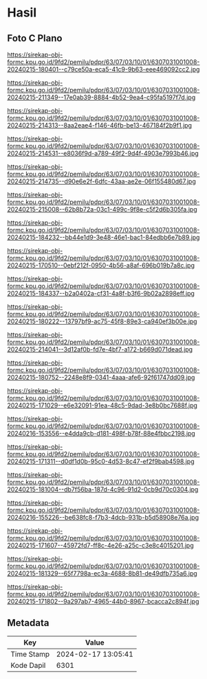 # Hasil

## Foto C Plano

https://sirekap-obj-formc.kpu.go.id/9fd2/pemilu/pdpr/63/07/03/10/01/6307031001008-20240215-180401--c79ce50a-eca5-41c9-9b63-eee469092cc2.jpg

https://sirekap-obj-formc.kpu.go.id/9fd2/pemilu/pdpr/63/07/03/10/01/6307031001008-20240215-211349--17e0ab39-8884-4b52-9ea4-c95fa5197f7d.jpg

https://sirekap-obj-formc.kpu.go.id/9fd2/pemilu/pdpr/63/07/03/10/01/6307031001008-20240215-214313--8aa2eae4-f146-46fb-be13-467184f2b9f1.jpg

https://sirekap-obj-formc.kpu.go.id/9fd2/pemilu/pdpr/63/07/03/10/01/6307031001008-20240215-214531--e8036f9d-a789-49f2-9d4f-4903e7993b46.jpg

https://sirekap-obj-formc.kpu.go.id/9fd2/pemilu/pdpr/63/07/03/10/01/6307031001008-20240215-214735--d90e6e2f-6dfc-43aa-ae2e-06f155480d67.jpg

https://sirekap-obj-formc.kpu.go.id/9fd2/pemilu/pdpr/63/07/03/10/01/6307031001008-20240215-215008--62b8b72a-03c1-499c-9f8e-c5f2d6b305fa.jpg

https://sirekap-obj-formc.kpu.go.id/9fd2/pemilu/pdpr/63/07/03/10/01/6307031001008-20240215-184232--bb44e1d9-3e48-46e1-bac1-84edbb6e7b89.jpg

https://sirekap-obj-formc.kpu.go.id/9fd2/pemilu/pdpr/63/07/03/10/01/6307031001008-20240215-170510--0ebf212f-0950-4b56-a8af-696b019b7a8c.jpg

https://sirekap-obj-formc.kpu.go.id/9fd2/pemilu/pdpr/63/07/03/10/01/6307031001008-20240215-184337--b2a0402a-cf31-4a8f-b3f6-9b02a2898eff.jpg

https://sirekap-obj-formc.kpu.go.id/9fd2/pemilu/pdpr/63/07/03/10/01/6307031001008-20240215-180222--13797bf9-ac75-45f8-89e3-ca940ef3b00e.jpg

https://sirekap-obj-formc.kpu.go.id/9fd2/pemilu/pdpr/63/07/03/10/01/6307031001008-20240215-214041--3d12af0b-fd7e-4bf7-a172-b669d071dead.jpg

https://sirekap-obj-formc.kpu.go.id/9fd2/pemilu/pdpr/63/07/03/10/01/6307031001008-20240215-180752--2248e8f9-0341-4aaa-afe6-92f61747dd09.jpg

https://sirekap-obj-formc.kpu.go.id/9fd2/pemilu/pdpr/63/07/03/10/01/6307031001008-20240215-171029--e6e32091-91ea-48c5-9dad-3e8b0bc7688f.jpg

https://sirekap-obj-formc.kpu.go.id/9fd2/pemilu/pdpr/63/07/03/10/01/6307031001008-20240216-153556--e4dda9cb-d181-498f-b78f-88e4fbbc2198.jpg

https://sirekap-obj-formc.kpu.go.id/9fd2/pemilu/pdpr/63/07/03/10/01/6307031001008-20240215-171311--d0df1d0b-95c0-4d53-8c47-ef2f9bab4598.jpg

https://sirekap-obj-formc.kpu.go.id/9fd2/pemilu/pdpr/63/07/03/10/01/6307031001008-20240215-181004--db7f56ba-187d-4c96-91d2-0cb9d70c0304.jpg

https://sirekap-obj-formc.kpu.go.id/9fd2/pemilu/pdpr/63/07/03/10/01/6307031001008-20240216-155226--be638fc8-f7b3-4dcb-931b-b5d58908e76a.jpg

https://sirekap-obj-formc.kpu.go.id/9fd2/pemilu/pdpr/63/07/03/10/01/6307031001008-20240215-171607--45972fd7-ff8c-4e26-a25c-c3e8c4015201.jpg

https://sirekap-obj-formc.kpu.go.id/9fd2/pemilu/pdpr/63/07/03/10/01/6307031001008-20240215-181329--65f7798a-ec3a-4688-8b81-de49dfb735a6.jpg

https://sirekap-obj-formc.kpu.go.id/9fd2/pemilu/pdpr/63/07/03/10/01/6307031001008-20240215-171802--9a297ab7-4965-44b0-8967-bcacca2c894f.jpg


## Metadata

| Key        | Value               |
| ---------- | ------------------- |
| Time Stamp | 2024-02-17 13:05:41 |
| Kode Dapil | 6301                |



